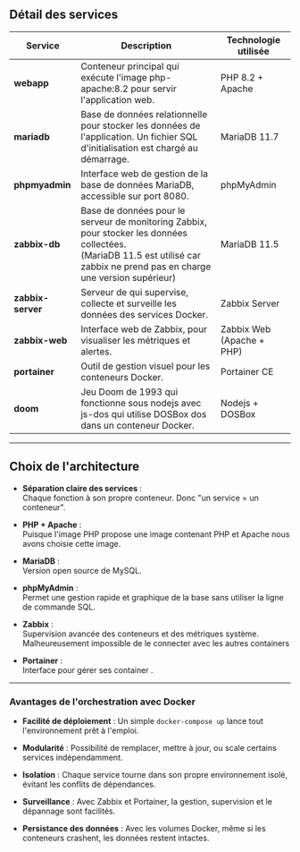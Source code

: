 ## Détail des services

| Service           | Description                                                                                                                                                                      | Technologie utilisée      |
| ----------------- | -------------------------------------------------------------------------------------------------------------------------------------------------------------------------------- | ------------------------- |
| **webapp**        | Conteneur principal qui exécute l'image php-apache:8.2 pour servir l'application web.                                                                                            | PHP 8.2 + Apache          |
| **mariadb**       | Base de données relationnelle pour stocker les données de l'application. Un fichier SQL d'initialisation est chargé au démarrage.                                                | MariaDB 11.7              |
| **phpmyadmin**    | Interface web de gestion de la base de données MariaDB, accessible sur port 8080.                                                                                                | phpMyAdmin                |
| **zabbix-db**     | Base de données pour le serveur de monitoring Zabbix, pour stocker les données collectées.<br>(MariaDB 11.5 est utilisé car zabbix ne prend pas en charge une version supérieur) | MariaDB 11.5              |
| **zabbix-server** | Serveur de qui supervise, collecte et surveille les données des services Docker.                                                                                                 | Zabbix Server             |
| **zabbix-web**    | Interface web de Zabbix, pour visualiser les métriques et alertes.                                                                                                               | Zabbix Web (Apache + PHP) |
| **portainer**     | Outil de gestion visuel pour les conteneurs Docker.                                                                                                                              | Portainer CE              |
| **doom**          | Jeu Doom de 1993 qui fonctionne sous nodejs avec js-dos qui utilise DOSBox dos dans un conteneur Docker.                                                                         | Nodejs + DOSBox           |

---

## Choix de l'architecture

- **Séparation claire des services** :  
    Chaque fonction à son propre conteneur. Donc "un service = un conteneur".
    
- **PHP + Apache** :  
	Puisque l'image PHP propose une image contenant PHP et Apache nous avons choisie cette image.
    
- **MariaDB** :  
    Version open source de MySQL.
    
- **phpMyAdmin** :  
    Permet une gestion rapide et graphique de la base sans utiliser la ligne de commande SQL.
    
- **Zabbix** :  
    Supervision avancée des conteneurs et des métriques système. Malheureusement impossible de le connecter avec les autres containers 
    
- **Portainer** :  
    Interface pour gérer ses container .
    

---

### Avantages de l'orchestration avec Docker

- **Facilité de déploiement** : Un simple `docker-compose up` lance tout l'environnement prêt à l'emploi.

- **Modularité** : Possibilité de remplacer, mettre à jour, ou scale certains services indépendamment.

- **Isolation** : Chaque service tourne dans son propre environnement isolé, évitant les conflits de dépendances.

- **Surveillance** : Avec Zabbix et Portainer, la gestion, supervision et le dépannage sont facilités.

- **Persistance des données** : Avec les volumes Docker, même si les conteneurs crashent, les données restent intactes.

